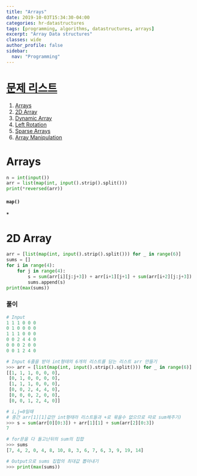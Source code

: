```yaml
---
title: "Arrays"
date: 2019-10-03T15:34:30-04:00
categories: hr-datastructures
tags: [programming, algorithms, datastructures, arrays]
excerpt: "Array Data structures"
classes: wide
author_profile: false
sidebar:
  nav: "Programming"
---
```


# [문제 리스트](https://www.hackerrank.com/domains/data-structures?filters%5Bsubdomains%5D%5B%5D=arrays)
1. [Arrays](https://www.hackerrank.com/challenges/arrays-ds/problem)
1. [2D Array](https://www.hackerrank.com/challenges/2d-array/problem)
1. [Dynamic Array](https://www.hackerrank.com/challenges/dynamic-array/problem)
1. [Left Rotation](https://www.hackerrank.com/challenges/array-left-rotation/problem)
1. [Sparse Arrays](https://www.hackerrank.com/challenges/sparse-arrays/problem)
1. [Array Manipulation](https://www.hackerrank.com/challenges/crush/problem)


# Arrays
```python
n = int(input())
arr = list(map(int, input().strip().split()))
print(*reversed(arr))
```

#### `map()`

#### `*`


# 2D Array
```python
arr = [list(map(int, input().strip().split())) for _ in range(6)]
sums = []
for i in range(4):
    for j in range(4):
        s = sum(arr[i][j:j+3]) + arr[i+1][j+1] + sum(arr[i+2][j:j+3])
        sums.append(s)
print(max(sums))
```

### 풀이
```python
# Input
1 1 1 0 0 0
0 1 0 0 0 0
1 1 1 0 0 0
0 0 2 4 4 0
0 0 0 2 0 0
0 0 1 2 4 0

# Input 6줄을 받아 int형태의 6개의 리스트를 담는 리스트 arr 만들기
>>> arr = [list(map(int, input().strip().split())) for _ in range(6)]
[[1, 1, 1, 0, 0, 0],
 [0, 1, 0, 0, 0, 0],
 [1, 1, 1, 0, 0, 0],
 [0, 0, 2, 4, 4, 0],
 [0, 0, 0, 2, 0, 0],
 [0, 0, 1, 2, 4, 0]]

# i,j=0일때
# 중간 arr[1][1]값만 int형태라 리스트들과 +로 묶을수 없으므로 따로 sum해주기)
>>> s = sum(arr[0][0:3]) + arr[1][1] + sum(arr[2][0:3])
7

# for문을 다 돌고난뒤의 sum의 집합
>>> sums
[7, 4, 2, 0, 4, 8, 10, 8, 3, 6, 7, 6, 3, 9, 19, 14]

# Output으로 sums 집합의 최대값 뽑아내기
>>> print(max(sums))
```

